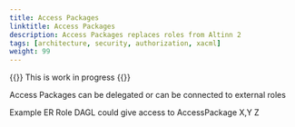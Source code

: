 ```yaml
---
title: Access Packages
linktitle: Access Packages
description: Access Packages replaces roles from Altinn 2
tags: [architecture, security, authorization, xacml]
weight: 99
---
```


{{<notice warning>}}
This is work in progress
{{</notice>}}


Access Packages can be delegated or can be connected to external roles

Example ER Role DAGL could give access to AccessPackage X,Y Z